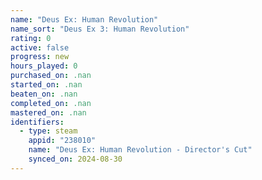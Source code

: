 ```yaml
---
name: "Deus Ex: Human Revolution"
name_sort: "Deus Ex 3: Human Revolution"
rating: 0
active: false
progress: new
hours_played: 0
purchased_on: .nan
started_on: .nan
beaten_on: .nan
completed_on: .nan
mastered_on: .nan
identifiers:
  - type: steam
    appid: "238010"
    name: "Deus Ex: Human Revolution - Director's Cut"
    synced_on: 2024-08-30
---
```

